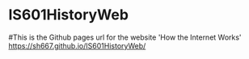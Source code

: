 # IS601HistoryWeb
#This is the Github pages url for the website 'How the Internet Works'
https://sh667.github.io/IS601HistoryWeb/
